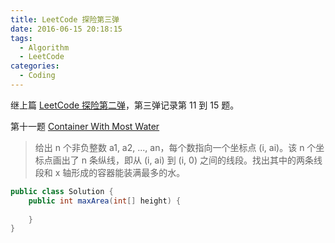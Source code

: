 ```yaml
---
title: LeetCode 探险第三弹
date: 2016-06-15 20:18:15
tags:
  - Algorithm
  - LeetCode
categories:
  - Coding
---
```


继上篇 [LeetCode 探险第二弹](/2016/05/17/leetcode-tour-2/)，第三弹记录第 11 到 15 题。

<!-- more -->

第十一题 [Container With Most Water](https://leetcode.com/problems/container-with-most-water/)

> 给出 n 个非负整数 a1, a2, ..., an，每个数指向一个坐标点 (i, ai)。该 n 个坐标点画出了 n 条纵线，即从 (i, ai) 到 (i, 0) 之间的线段。找出其中的两条线段和 x 轴形成的容器能装满最多的水。

```java
public class Solution {
    public int maxArea(int[] height) {
        
    }
}
```